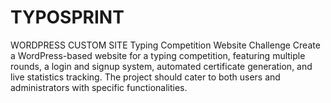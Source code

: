 # TYPOSPRINT
WORDPRESS CUSTOM SITE
Typing Competition Website Challenge Create a WordPress-based website for a typing competition, featuring multiple rounds, a login and signup system, automated certificate generation, and live statistics tracking. The project should cater to both users and administrators with specific functionalities.
